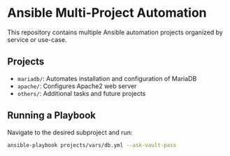 # Ansible Multi-Project Automation

This repository contains multiple Ansible automation projects organized by service or use-case.

## Projects

- `mariadb/`: Automates installation and configuration of MariaDB
- `apache/`: Configures Apache2 web server
- `others/`: Additional tasks and future projects

## Running a Playbook

Navigate to the desired subproject and run:

```bash
ansible-playbook projects/vars/db.yml --ask-vault-pass

